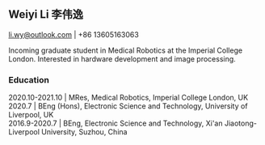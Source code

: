 ## Weiyi Li 李伟逸

li.wy@outlook.com | +86 13605163063

Incoming graduate student in Medical Robotics at the Imperial College London. Interested in hardware development and image processing.

### Education

2020.10-2021.10 | MRes, Medical Robotics, Imperial College London, UK  
2020.7 | BEng (Hons), Electronic Science and Technology, University of Liverpool, UK  
2016.9-2020.7 | BEng, Electronic Science and Technology, Xi'an Jiaotong-Liverpool University, Suzhou, China  
